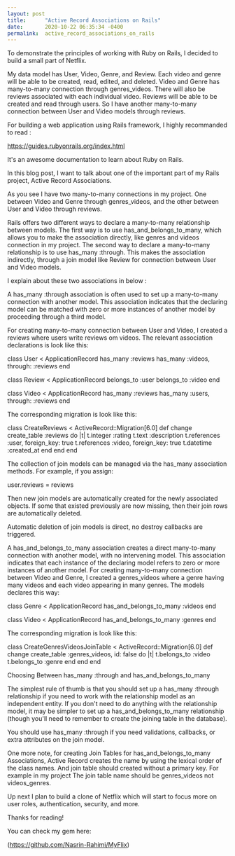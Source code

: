 ```yaml
---
layout: post
title:      "Active Record Associations on Rails"
date:       2020-10-22 06:35:34 -0400
permalink:  active_record_associations_on_rails
---
```


To demonstrate the principles of working with Ruby on Rails, I decided to build a small part of Netflix.

My data model has User, Video, Genre, and Review. Each video and genre will be able to be created, read, edited, and deleted. Video and Genre has many-to-many connection through genres_videos. There will also be reviews associated with each individual video. Reviews will be able to be created and read through users. So I have another many-to-many connection between User and Video models through reviews.

For building a web application using Rails framework, I highly recommanded to read :

https://guides.rubyonrails.org/index.html

It's an awesome documentation to learn about Ruby on Rails.
          
In this blog post, I want to talk about one of the important part of my Rails project, Active Record Associations.

As you see I have two many-to-many connections in my project. One between Video and Genre through genres_videos, and the other between User and Video through reviews.
    
Rails offers two different ways to declare a many-to-many relationship between models. The first way is to use has_and_belongs_to_many, which allows you to make the association directly, like genres and videos connection in my project. The second way to declare a many-to-many relationship is to use has_many :through. This makes the association indirectly, through a join model like Review for connection between User and Video models.

I explain about these two associations in below :
 
A has_many :through association is often used to set up a many-to-many connection with another model. This association indicates that the declaring model can be matched with zero or more instances of another model by proceeding through a third model.

For creating many-to-many connection between User and Video, I created a reviews where users write reviews om videos. The relevant association declarations is look like this:

class User < ApplicationRecord
  has_many :reviews
  has_many :videos, through: :reviews
end

class Review < ApplicationRecord
  belongs_to :user
  belongs_to :video
end

class Video < ApplicationRecord
  has_many :reviews
  has_many :users, through: :reviews
end
    
The corresponding migration is look like this:

class CreateReviews < ActiveRecord::Migration[6.0]
  def change
    create_table :reviews do |t|
      t.integer :rating
      t.text :description
      t.references :user, foreign_key: true
      t.references :video, foreign_key: true
      t.datetime :created_at
    end
  end
end
    
The collection of join models can be managed via the has_many association methods. For example, if you assign:

user.reviews = reviews
    
Then new join models are automatically created for the newly associated objects. If some that existed previously are now missing, then their join rows are automatically deleted.

Automatic deletion of join models is direct, no destroy callbacks are triggered.
        
A has_and_belongs_to_many association creates a direct many-to-many connection with another model, with no intervening model. This association indicates that each instance of the declaring model refers to zero or more instances of another model. 
For creating many-to-many connection between Video and Genre, I created a genres_videos where a genre having many videos and each video appearing in many genres. The models declares this way:
    
class Genre < ApplicationRecord
  has_and_belongs_to_many :videos
end

class Video < ApplicationRecord
  has_and_belongs_to_many :genres
end
    
The corresponding migration is look like this:

class CreateGenresVideosJoinTable < ActiveRecord::Migration[6.0]
  def change
     create_table :genres_videos, id: false do |t|
      t.belongs_to :video
      t.belongs_to :genre
    end
  end
end

Choosing Between has_many :through and has_and_belongs_to_many

The simplest rule of thumb is that you should set up a has_many :through relationship if you need to work with the relationship model as an independent entity. If you don't need to do anything with the relationship model, it may be simpler to set up a has_and_belongs_to_many relationship (though you'll need to remember to create the joining table in the database).

You should use has_many :through if you need validations, callbacks, or extra attributes on the join model.
        
One more note, for creating Join Tables for has_and_belongs_to_many Associations, Active Record creates the name by using the lexical order of the class names. And join table should created without a primary key. For example in my project The join table name should be genres_videos not videos_genres.

Up next I plan to build a clone of Netflix which will start to focus more on user roles, authentication, security, and more. 
    
Thanks for reading!

You can check my gem here:

(https://github.com/Nasrin-Rahimi/MyFlix) 


